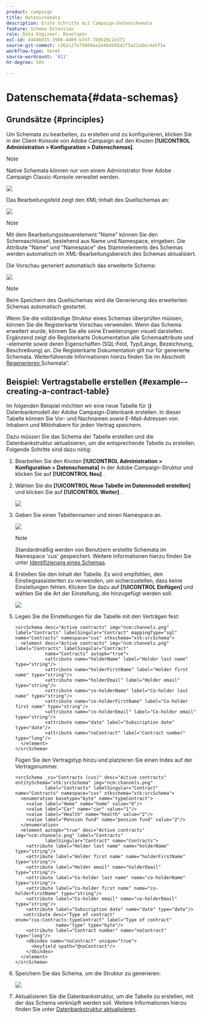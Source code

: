 ```yaml
---
product: campaign
title: Datenschemata
description: Erste Schritte mit Campaign-Datenschemata
feature: Schema Extension
role: Data Engineer, Developer
exl-id: d4446035-3988-4d89-b7df-7b8528c2e371
source-git-commit: c262c27e75869ae2e4bd45642f5a22adec4a5f1e
workflow-type: tm+mt
source-wordcount: '411'
ht-degree: 56%

---
```


# Datenschemata{#data-schemas}

## Grundsätze {#principles}

Um Schemata zu bearbeiten, zu erstellen und zu konfigurieren, klicken Sie in der Client-Konsole von Adobe Campaign auf den Knoten **[!UICONTROL Administration > Konfiguration > Datenschemas]**.

>[!NOTE]
>
>Native Schemata können nur von einem Administrator Ihrer Adobe Campaign Classic-Konsole verwaltet werden.

![](assets/d_ncs_integration_schema_navtree.png)

Das Bearbeitungsfeld zeigt den XML-Inhalt des Quellschemas an:

![](assets/d_ncs_integration_schema_edition.png)

>[!NOTE]
>
>Mit dem Bearbeitungssteuerelement &quot;Name&quot; können Sie den Schemaschlüssel, bestehend aus Name und Namespace, eingeben. Die Attribute &quot;Name&quot; und &quot;Namespace&quot; des Stammelements des Schemas werden automatisch im XML-Bearbeitungsbereich des Schemas aktualisiert.

Die Vorschau generiert automatisch das erweiterte Schema:

![](assets/d_ncs_integration_schema_edition2.png)

>[!NOTE]
>
>Beim Speichern des Quellschemas wird die Generierung des erweiterten Schemas automatisch gestartet.

Wenn Sie die vollständige Struktur eines Schemas überprüfen müssen, können Sie die Registerkarte Vorschau verwenden. Wenn das Schema erweitert wurde, können Sie alle seine Erweiterungen visuell darstellen. Ergänzend zeigt die Registerkarte Dokumentation alle Schemaattribute und -elemente sowie deren Eigenschaften (SQL-Feld, Typ/Länge, Bezeichnung, Beschreibung) an. Die Registerkarte Dokumentation gilt nur für generierte Schemata. Weiterführende Informationen hierzu finden Sie im Abschnitt [Regenerieren ](../../configuration/using/regenerating-schemas.md) Schemata“.

## Beispiel: Vertragstabelle erstellen {#example--creating-a-contract-table}

Im folgenden Beispiel möchten wir eine neue Tabelle für (**)** Datenbankmodell der Adobe Campaign-Datenbank erstellen. In dieser Tabelle können Sie Vor- und Nachnamen sowie E-Mail-Adressen von Inhabern und Mitinhabern für jeden Vertrag speichern.

Dazu müssen Sie das Schema der Tabelle erstellen und die Datenbankstruktur aktualisieren, um die entsprechende Tabelle zu erstellen. Folgende Schritte sind dazu nötig:

1. Bearbeiten Sie den Knoten **[!UICONTROL Administration > Konfiguration > Datenschemata]** in der Adobe Campaign-Struktur und klicken Sie auf **[!UICONTROL Neu]** .
1. Wählen Sie die **[!UICONTROL Neue Tabelle im Datenmodell erstellen]** und klicken Sie auf **[!UICONTROL Weiter]** .

   ![](assets/s_ncs_configuration_create_new_schema.png)

1. Geben Sie einen Tabellennamen und einen Namespace an.

   ![](assets/s_ncs_configuration_create_new_param.png)

   >[!NOTE]
   >
   >Standardmäßig werden von Benutzern erstellte Schemata im Namespace &#39;cus&#39; gespeichert. Weitere Informationen hierzu finden Sie unter [Identifizierung eines Schemas](../../configuration/using/about-schema-reference.md#identification-of-a-schema).

1. Erstellen Sie den Inhalt der Tabelle. Es wird empfohlen, den Einstiegsassistenten zu verwenden, um sicherzustellen, dass keine Einstellungen fehlen. Klicken Sie dazu auf **[!UICONTROL Einfügen]** und wählen Sie die Art der Einstellung, die hinzugefügt werden soll.

   ![](assets/s_ncs_configuration_create_new_content.png)

1. Legen Sie die Einstellungen für die Tabelle mit den Verträgen fest:

   ```
   <srcSchema desc="Active contracts" img="ncm:channels.png" label="Contracts" labelSingular="Contract" mappingType="sql" name="Contracts" namespace="cus" xtkschema="xtk:srcSchema">
     <element desc="Active contracts" img="ncm:channels.png" label="Contracts" labelSingular="Contract"
              name="Contracts" autopk="true">
              <attribute name="holderName" label="Holder last name" type="string"/>
              <attribute name="holderFirstName" label="Holder first name" type="string"/>
              <attribute name="holderEmail" label="Holder email" type="string"/>
              <attribute name="co-holderName" label="Co-holder last name" type="string"/>           
              <attribute name="co-holderFirstName" label="Co-holder first name" type="string"/>           
              <attribute name="co-holderEmail" label="Co-holder email" type="string"/>    
              <attribute name="date" label="Subscription date" type="date"/>     
              <attribute name="noContract" label="Contract number" type="long"/>  
     </element>
   </srcSchema>
   ```

   Fügen Sie den Vertragstyp hinzu und platzieren Sie einen Index auf der Vertragsnummer.

   ```
   <srcSchema _cs="Contracts (cus)" desc="Active contracts" entitySchema="xtk:srcSchema" img="ncm:channels.png"
              label="Contracts" labelSingular="Contract" name="Contracts" namespace="cus" xtkschema="xtk:srcSchema">
     <enumeration basetype="byte" name="typeContract">
       <value label="Home" name="home" value="0"/>
       <value label="Car" name="car" value="1"/>
       <value label="Health" name="health" value="2"/>
       <value label="Pension fund" name="pension fund" value="2"/>
     </enumeration>
     <element autopk="true" desc="Active contracts" img="ncm:channels.png" label="Contracts"
              labelSingular="Contract" name="Contracts">
       <attribute label="Holder last name" name="holderName" type="string"/>
       <attribute label="Holder first name" name="holderFirstName" type="string"/>
       <attribute label="Holder email" name="holderEmail" type="string"/>
       <attribute label="Co-holder last name" name="co-holderName" type="string"/>
       <attribute label="Co-holder first name" name="co-holderFirstName" type="string"/>
       <attribute label="Co-holder email" name="co-holderEmail" type="string"/>
       <attribute label="Subscription date" name="date" type="date"/>
      <attribute desc="Type of contract" enum="cus:Contracts:typeContract" label="Type of contract"
                  name="type" type="byte"/>
       <attribute label="Contract number" name="noContract" type="long"/>
       <dbindex name="noContract" unique="true">
         <keyfield xpath="@noContract"/>
       </dbindex>
     </element>
   </srcSchema>
   ```

1. Speichern Sie das Schema, um die Struktur zu generieren:

   ![](assets/s_ncs_configuration_structure.png)

1. Aktualisieren Sie die Datenbankstruktur, um die Tabelle zu erstellen, mit der das Schema verknüpft werden soll. Weitere Informationen hierzu finden Sie unter [Datenbankstruktur aktualisieren](../../configuration/using/updating-the-database-structure.md).

